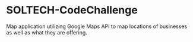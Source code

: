 # SOLTECH-CodeChallenge
Map application utilizing Google Maps API to map locations of businesses as well as what they are offering.
